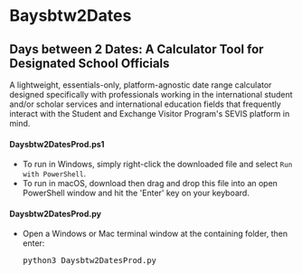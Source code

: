 # Baysbtw2Dates
## Days between 2 Dates: A Calculator Tool for Designated School Officials
A lightweight, essentials-only, platform-agnostic date range calculator designed specifically with professionals working in the international student and/or scholar services and international education fields that frequently interact with the Student and Exchange Visitor Program's SEVIS platform in mind.  
#### Daysbtw2DatesProd.ps1
+ To run in Windows, simply right-click the downloaded file and select <code>Run with PowerShell</code>.
+ To run in macOS, download then drag and drop this file into an open PowerShell window and hit the 'Enter' key on your keyboard.  
#### Daysbtw2DatesProd.py 
+ Open a Windows or Mac terminal window at the containing folder, then enter: <pre>python3 Daysbtw2DatesProd.py</pre>

